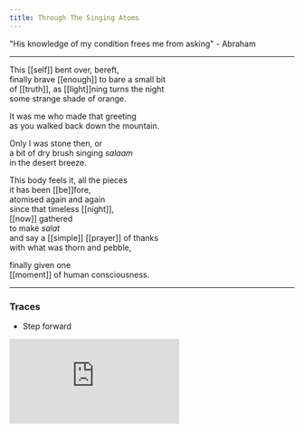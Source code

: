 ```yaml
---
title: Through The Singing Atoms
---
```


"His knowledge of my condition frees me from asking" - Abraham

---

This [[self]] bent over, bereft,  
finally brave [[enough]] to bare a small bit  
of [[truth]], as [[light]]ning turns the night  
some strange shade of orange.  
  
It was me who made that greeting  
as you walked back down the mountain.  
  
Only I was stone then, or  
a bit of dry brush singing _salaam_  
in the desert breeze.  
  
This body feels it, all the pieces  
it has been [[be]]fore,  
atomised again and again  
since that timeless [[night]],  
[[now]] gathered  
to make _salat_  
and say a [[simple]] [[prayer]] of thanks  
with what was thorn and pebble,  
  
finally given one  
[[moment]] of human consciousness.  

---

### Traces

* Step forward

<iframe class="video" src="https://www.youtube-nocookie.com/embed/pdb6t2FcpMU?start=43" frameborder="0" allow="accelerometer; autoplay; encrypted-media; gyroscope; picture-in-picture" allowfullscreen></iframe>